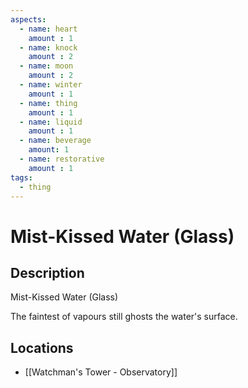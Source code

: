 ```yaml
---
aspects: 
  - name: heart
    amount : 1
  - name: knock
    amount : 2
  - name: moon
    amount : 2
  - name: winter
    amount : 1
  - name: thing
    amount : 1
  - name: liquid
    amount : 1
  - name: beverage
    amount: 1
  - name: restorative
    amount : 1
tags:
  - thing
---
```


# Mist-Kissed Water (Glass)

## Description
Mist-Kissed Water (Glass)

The faintest of vapours still ghosts the water's surface.
## Locations
- [[Watchman's Tower - Observatory]]
